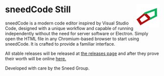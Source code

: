 # sneedCode Still <img width="15%" align="right" src="codeicon.svg"></img>

sneedCode is a modern code editor inspired by Visual Studio Code, designed with a unique workflow and capable of running independently without the need for server software or Electron. Simply open the HTML file in any Chromium-based browser to start using sneedCode. It is crafted to provide a familiar interface.

All stable releases will be released at [the releases page](https://github.com/Sneed-Group/sneedcode/releases) and after they prove their worth will be online [here.](https://sneed-group.github.io/scs)

Developed with care by the Sneed Group.
